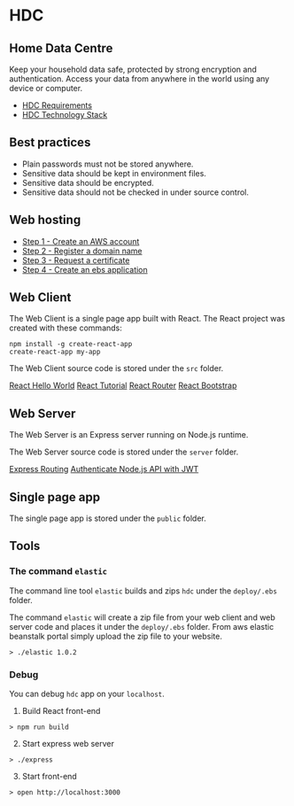 # HDC
## Home Data Centre
Keep your household data safe, protected by strong encryption and authentication. Access your data from anywhere in the world using any device or computer.

- [HDC Requirements](http://68-kb.blogspot.com.au/2017/04/home-data-centre-hdc.html)
- [HDC Technology Stack](http://68-kb.blogspot.com.au/2017/04/hdc-technology-stack.html)

## Best practices

- Plain passwords must not be stored anywhere.
- Sensitive data should be kept in environment files.
- Sensitive data should be encrypted.
- Sensitive data should not be checked in under source control.

## Web hosting

- [Step 1 - Create an AWS account](http://68-kb.blogspot.com.au/2017/04/hdc-create-aws-account.html)
- [Step 2 - Register a domain name](http://68-kb.blogspot.com.au/2017/04/hdc-amazon-route-53.html)
- [Step 3 - Request a certificate](http://68-kb.blogspot.com.au/2017/04/hdc-aws-certficate-manager.html)
- [Step 4 - Create an ebs application](http://68-kb.blogspot.com.au/2017/04/step-4-create-application.html)

## Web Client
The Web Client is a single page app built with React. The React project was created with these commands:

```
npm install -g create-react-app
create-react-app my-app
```

The Web Client source code is stored under the `src` folder.

[React Hello World](https://facebook.github.io/react/docs/hello-world.html)
[React Tutorial](https://facebook.github.io/react/tutorial/tutorial.html)
[React Router](https://reacttraining.com/react-router/web/guides/quick-start)
[React Bootstrap](https://react-bootstrap.github.io/)

## Web Server
The Web Server is an Express server running on Node.js runtime. 

The Web Server source code is stored under the `server` folder.

[Express Routing](https://expressjs.com/en/guide/routing.html)
[Authenticate Node.js API with JWT](https://scotch.io/tutorials/authenticate-a-node-js-api-with-json-web-tokens)

## Single page app
The single page app is stored under the `public` folder.

## Tools

### The command `elastic`

The command line tool `elastic` builds and zips `hdc` under the `deploy/.ebs` folder.

The command `elastic` will create a zip file from your web client and web server code and places it under the `deploy/.ebs` folder. From aws elastic beanstalk portal simply upload the zip file to your website.

```
> ./elastic 1.0.2
```

### Debug

You can debug `hdc` app on your `localhost`. 
1. Build React front-end
```
> npm run build
```
2. Start express web server
```
> ./express
```
3. Start front-end
```
> open http://localhost:3000
```


